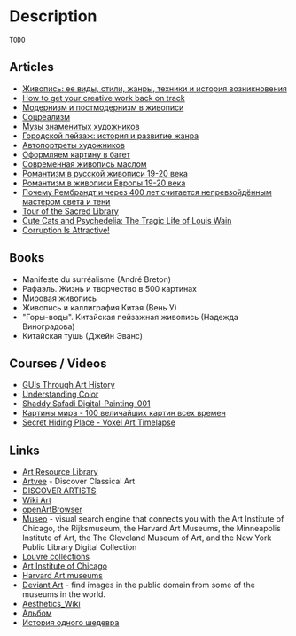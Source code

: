 # Description

`TODO`


## Articles

- [Живопись: ее виды, стили, жанры, техники и история возникновения](https://veryimportantlot.com/ru/news/blog/zhivopis-ee-vidy-i-istoriya-vozniknoveniya)
- [How to get your creative work back on track](https://every.to/superorganizers/building-a-what-s-next-deck)
- [Модернизм и постмодернизм в живописи](https://masterkrasok.ru/posts/modernizm_vs_postmodernizm)
- [Соцреализм](https://masterkrasok.ru/posts/socrealizm)
- [Музы знаменитых художников](https://masterkrasok.ru/posts/260_618c0a88379d4)
- [Городской пейзаж: история и развитие жанра](https://masterkrasok.ru/posts/gorodskoy-peyzazh-istoriya-i-razvitie-zhanra)
- [Автопортреты художников](https://masterkrasok.ru/posts/avtoportrety-hudozhnikov)
- [Оформляем картину в багет](https://masterkrasok.ru/posts/oformlyaem-kartinu-v-baget)
- [Современная живопись маслом](https://masterkrasok.ru/posts/sovremennaya-zhivopis-maslom)
- [Романтизм в русской живописи 19-20 века](https://masterkrasok.ru/posts/romantism_v_rossii)
- [Романтизм в живописи Европы 19-20 века](https://masterkrasok.ru/posts/romantism_in_europe)
- [Почему Рембрандт и через 400 лет считается непревзойдённым мастером света и тени](https://kulturologia.ru/blogs/171121/51628/)
- [Tour of the Sacred Library](https://moultano.wordpress.com/2021/07/20/tour-of-the-sacred-library/)
- [Cute Cats and Psychedelia: The Tragic Life of Louis Wain](https://illustrationchronicles.com/cute-cats-and-psychedelia-the-tragic-life-of-louis-wain)
- [Corruption Is Attractive!](https://venam.nixers.net/blog/programming/2020/10/05/corruption-at-the-core.html)



## Books

- Manifeste du surréalisme (André Breton)
- Рафаэль. Жизнь и творчество в 500 картинах
- Мировая живопись
- Живопись и каллиграфия Китая (Вень У)
- "Горы-воды". Китайская пейзажная живопись (Надежда Виноградова)
- Китайская тушь (Джейн Эванс)


## Courses / Videos

- [GUIs Through Art History](https://hyperlink.academy/courses/guis-through-art-history/2)
- [Understanding Color](https://youtu.be/Qj1FK8n7WgY)
- [Shaddy Safadi Digital-Painting-001](https://youtu.be/NygkJEc3yu4)
- [Картины мира - 100 величайших картин всех времен](https://youtu.be/6YSAMo6TmkE)
- [Secret Hiding Place - Voxel Art Timelapse](https://youtu.be/BAOc2qleqwc)


## Links

- [Art Resource Library](https://sites.google.com/site/4chanic/)
- [Artvee](https://artvee.com/) - Discover Classical Art
- [DISCOVER ARTISTS](https://art.gnod.com/faves.php)
- [Wiki Art](https://www.wikiart.org/)
- [openArtBrowser](https://openartbrowser.org/en/)
- [Museo](https://museo.app/) - visual search engine that connects you with the Art Institute of Chicago, the Rijksmuseum, the Harvard Art Museums, the Minneapolis Institute of Art, the The Cleveland Museum of Art, and the New York Public Library Digital Collection
- [Louvre collections](https://collections.louvre.fr/en/)
- [Art Institute of Chicago](https://www.artic.edu/archival-collections/explore-the-collection)
- [Harvard Art museums](https://harvardartmuseums.org/)
- [Deviant Art](https://www.deviantart.com/) - find images in the public domain from some of the museums in the world.
- [Aesthetics_Wiki](https://aesthetics.fandom.com/wiki/Aesthetics_Wiki)
- [Альбом](https://vk.com/sea_like_me)
- [История одного шедевра](https://vk.com/art_and_stories)
